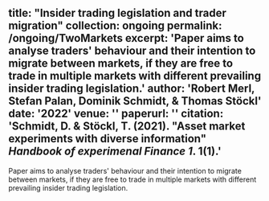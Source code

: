 title: "Insider trading legislation and trader migration"
collection: ongoing
permalink: /ongoing/TwoMarkets
excerpt: 'Paper aims to analyse traders' behaviour and their intention to migrate between markets, if they are free to trade in multiple markets with different prevailing insider trading legislation.'
author: 'Robert Merl, Stefan Palan, Dominik Schmidt, & Thomas Stöckl'
date: '2022'
venue: ''
paperurl: ''
citation: 'Schmidt, D. & Stöckl, T. (2021). &quot;Asset market experiments with diverse information&quot; <i>Handbook of experimenal Finance 1</i>. 1(1).'
---

Paper aims to analyse traders' behaviour and their intention to migrate between markets, if they are free to trade in multiple markets with different prevailing insider trading legislation.
